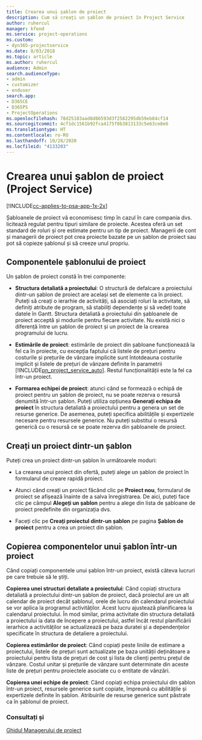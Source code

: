 ```yaml
---
title: Crearea unui șablon de proiect
description: Cum să creați un șablon de proiect în Project Service
author: ruhercul
manager: kfend
ms.service: project-operations
ms.custom:
- dyn365-projectservice
ms.date: 8/03/2018
ms.topic: article
ms.author: ruhercul
audience: Admin
search.audienceType:
- admin
- customizer
- enduser
search.app:
- D365CE
- D365PS
- ProjectOperations
ms.openlocfilehash: 78d25183aad8d86593d3f2582295db59eb84cf14
ms.sourcegitcommit: 4cf1dc1561b92fca4175f0b3813133c5e63ce8e6
ms.translationtype: HT
ms.contentlocale: ro-RO
ms.lasthandoff: 10/28/2020
ms.locfileid: "4133203"
---
```

# <a name="create-a-project-template-project-service"></a>Crearea unui șablon de proiect (Project Service)

[!INCLUDE[cc-applies-to-psa-app-1x-2x](../includes/cc-applies-to-psa-app-1x-2x.md)]

Șabloanele de proiect vă economisesc timp în cazul în care compania dvs. licitează regulat pentru tipuri similare de proiecte. Acestea oferă un set standard de roluri și ore estimate pentru un tip de proiect. Managerii de cont și managerii de proiect pot crea proiecte bazate pe un șablon de proiect sau pot să copieze șablonul și să creeze unul propriu.  
  
## <a name="components-of-project-template"></a>Componentele șablonului de proiect
 Un șablon de proiect constă în trei componente:  
  
- **Structura detaliată a proiectului**: O structură de defalcare a proiectului dintr-un șablon de proiect are același set de elemente ca în proiect. Puteți să creați o ierarhie de activități, să asociați roluri la activitate, să definiți atribute de program, să stabiliți dependențe și să vedeți toate datele în Gantt. Structura detaliată a proiectului din șabloanele de proiect acceptă și modurile pentru fiecare activitate. Nu există nici o diferență între un șablon de proiect și un proiect de la crearea programului de lucru.  
  
- **Estimările de proiect**: estimările de proiect din șabloane funcționează la fel ca în proiecte, cu excepția faptului că listele de prețuri pentru costurile și prețurile de vânzare implicite sunt întotdeauna costurile implicit și listele de prețuri de vânzare definite în parametrii [!INCLUDE[pn_project_service_auto](../includes/pn-project-service-auto.md)]. Restul funcționalității este la fel ca într-un proiect.  
  
- **Formarea echipei de proiect**: atunci când se formează o echipă de proiect pentru un șablon de proiect, nu se poate rezerva o resursă denumită într-un șablon. Puteți utiliza opțiunea **Generați echipa de proiect** în structura detaliată a proiectului pentru a genera un set de resurse generice. De asemenea, puteți specifica abilitățile și expertizele necesare pentru resursele generice. Nu puteți substitui o resursă generică cu o resursă ce se poate rezerva din șabloanele de proiect.  
  
## <a name="create-a-project-from-a-template"></a>Creați un proiect dintr-un șablon  
 Puteți crea un proiect dintr-un șablon în următoarele moduri:  
  
-   La crearea unui proiect din ofertă, puteți alege un șablon de proiect în formularul de creare rapidă proiect.  
  
-   Atunci când creați un proiect făcând clic pe **Proiect nou**, formularul de proiect se afișează înainte de a salva înregistrarea. De aici, puteți face clic pe câmpul **Alegeți un șablon** pentru a alege din lista de șabloane de proiect predefinite din organizația dvs.  
  
-   Faceți clic pe **Creați proiectul dintr-un șablon** pe pagina **Șablon de proiect** pentru a crea un proiect din șablon.  
  
## <a name="copying-components-of-a-template-to-a-project"></a>Copierea componentelor unui șablon într-un proiect  
 Când copiați componentele unui șablon într-un proiect, există câteva lucruri pe care trebuie să le știți.  
  
 **Copierea unei structuri detaliate a proiectului**: Când copiați structura detaliată a proiectului dintr-un șablon de proiect, dacă proiectul are un alt calendar de proiect decât șablonul, orele de lucru din calendarul proiectului se vor aplica la programul activităților. Acest lucru ajustează planificarea la calendarul proiectului. În mod similar, prima activitate din structura detaliată a proiectului ia data de începere a proiectului, astfel încât restul planificării ierarhice a activităților se actualizează pe baza duratei și a dependențelor specificate în structura de detaliere a proiectului.  
  
 **Copierea estimărilor de proiect**: Când copiați peste liniile de estimare a proiectului, listele de prețuri sunt actualizate pe baza unității deținătoare a proiectului pentru lista de prețuri de cost și lista de clienți pentru prețul de vânzare. Costul unitar și prețurile de vânzare sunt determinate din aceste liste de prețuri pentru proiectele asociate cu o entitate de vânzări.  
  
 **Copierea unei echipe de proiect**: Când copiați echipa proiectului din șablon într-un proiect, resursele generice sunt copiate, împreună cu abilitățile și expertizele definite în șablon. Atribuirile de resurse generice sunt păstrate ca în șablonul de proiect.  
  
### <a name="see-also"></a>Consultați și  
 [Ghidul Managerului de proiect](../psa/project-manager-guide.md)
